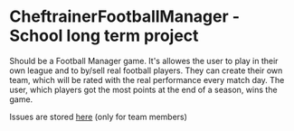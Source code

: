 # CheftrainerFootballManager - School long term project
Should be a Football Manager game. It's allowes the user to play in their own league and to by/sell real football players. They can create their own team, which will be rated with the real performance every match day. The user, which players got the most points at the end of a season, wins the game.

Issues are stored [here](http://redmine.gamma-team.de/projects/cheftrainer-football-manager)  (only for team members)
